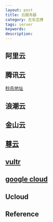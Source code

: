 ```yaml
---
layout: post
title: 云服务器
category: 左右互搏
tags: server
keywords: 
description: 
---
```


## 阿里云

## 腾讯云

[秒杀地址](https://cloud.tencent.com/act/season?from=10457#product)

## 浪潮云

## 金山云

## [尊云](http://www.zun.com)

## [vultr](https://www.vultr.com/)

## [google cloud](https://cloud.google.com/)

## Ucloud

## Reference

